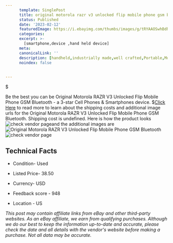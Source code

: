 ```yaml
---
      template: SinglePost
      title: original motorola razr v3 unlocked flip mobile phone gsm bluetooth
      status: Published
      date: '2023-02-12'
      featuredImage: https://i.ebayimg.com/thumbs/images/g/tRYAAOSwhBdhEet0/s-l225.jpg
      categories: 
      excerpt: >-
        [smartphone,device ,hand held device]
      meta:
      canonicalLink: ''
      description: [handheld,industrially made,well crafted,Portable,Mobile,Compact,Convenient,Lightweight,Maneuverable,Man-portable,Miniature,Carriable,Hand-held,Light,Holdable,Transportable,Mobile device,Pocket-sized,On-the-go,Wireless,Cordless,Compact size,Convenient size, smartphone,device ,hand held device]
      noindex: false
      
        
---
```

$

Be the best you can be Original Motorola RAZR V3 Unlocked Flip Mobile Phone GSM Bluetooth - a 3-star Cell Phones & Smartphones device.
$[Click Here](https://www.ebay.com/itm/393729331334?hash=item5bac18d086%3Ag%3AtRYAAOSwhBdhEet0&mkevt=1&mkcid=1&mkrid=711-53200-19255-0&campid=%253CePNCampaignId%253E&customid=%253CreferenceId%253E&toolid=10049) to read more to learn about the shipping costs and additional image urls for the Original Motorola RAZR V3 Unlocked Flip Mobile Phone GSM Bluetooth. Shipping cost is undefined. Here is how the product looks ![check vendor page](https://i.ebayimg.com/thumbs/images/g/tRYAAOSwhBdhEet0/s-l225.jpg)and the additional images are![Original Motorola RAZR V3 Unlocked Flip Mobile Phone GSM Bluetooth](https://i.ebayimg.com/images/g/tRYAAOSwhBdhEet0/s-l1200.jpg)![check vendor page](https://origin-galleryplus.ebayimg.com/ws/web/393729331334_2_0_1/225x225.jpg,https://origin-galleryplus.ebayimg.com/ws/web/393729331334_3_0_1/225x225.jpg,https://origin-galleryplus.ebayimg.com/ws/web/393729331334_4_0_1/225x225.jpg,https://origin-galleryplus.ebayimg.com/ws/web/393729331334_5_0_1/225x225.jpg,https://origin-galleryplus.ebayimg.com/ws/web/393729331334_6_0_1/225x225.jpg,https://origin-galleryplus.ebayimg.com/ws/web/393729331334_7_0_1/225x225.jpg,https://origin-galleryplus.ebayimg.com/ws/web/393729331334_8_0_1/225x225.jpg,https://origin-galleryplus.ebayimg.com/ws/web/393729331334_9_0_1/225x225.jpg,https://origin-galleryplus.ebayimg.com/ws/web/393729331334_10_0_1/225x225.jpg,https://origin-galleryplus.ebayimg.com/ws/web/393729331334_11_0_1/225x225.jpg,https://origin-galleryplus.ebayimg.com/ws/web/393729331334_12_0_1/225x225.jpg)



 ## Technical Facts 



     
      

 - Condition- Used 


      

 - Listed Price- 38.50 


      

 - Currency- USD 


      

 - Feedback score - 948 


      

 - Location - US 


      
      

 *_This post may contain affiliate links from eBay and other third-party websites. As an eBay affiliate, we earn from qualifying purchases. Although we do our best to keep the information up-to-date and accurate, please check the date and all details with the vendor's website before making a purchase. Not all data may be accurate._*






